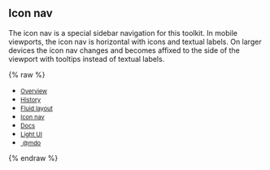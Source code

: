 ## Icon nav

The icon nav is a special sidebar navigation for this toolkit. In mobile viewports, the icon nav is horizontal with icons and textual labels. On larger devices the icon nav changes and becomes affixed to the side of the viewport with tooltips instead of textual labels.

{% raw %}
<nav class="iconav">
    <a class="iconav-brand" href="#">
      <span class="icon icon-leaf iconav-brand-icon"></span>
    </a>
    <div class="iconav-slider">
      <ul class="nav nav-pills iconav-nav flex-md-column">
        <li class="nav-item">
          <a class="nav-link" href="#" title="Overview" data-toggle="tooltip" data-placement="right" data-container="body">
            <span class="icon icon-home"></span>
            <small class="iconav-nav-label d-md-none">Overview</small>
          </a>
        </li>
        <li class="nav-item">
          <a class="nav-link" href="#" title="Order history" data-toggle="tooltip" data-placement="right" data-container="body">
            <span class="icon icon-text-document"></span>
            <small class="iconav-nav-label d-md-none">History</small>
          </a>
        </li>
        <li class="nav-item">
          <a class="nav-link" href="#" title="Fluid layout" data-toggle="tooltip" data-placement="right" data-container="body">
            <span class="icon icon-globe"></span>
            <small class="iconav-nav-label d-md-none">Fluid layout</small>
          </a>
        </li>
        <li class="nav-item">
          <a class="nav-link" href="#" title="Icon-nav layout" data-toggle="tooltip" data-placement="right" data-container="body">
            <span class="icon icon-area-graph"></span>
            <small class="iconav-nav-label d-md-none">Icon nav</small>
          </a>
        </li>
        <li class="nav-item">
          <a class="nav-link active" href="#" title="Docs" data-toggle="tooltip" data-placement="right" data-container="body">
            <span class="icon icon-list"></span>
            <small class="iconav-nav-label d-md-none">Docs</small>
          </a>
        </li>
        <li class="nav-item">
          <a class="nav-link" href="#" title="Light UI" data-toggle="tooltip" data-placement="right" data-container="body">
            <span class="icon icon-flash"></span>
            <small class="iconav-nav-label d-md-none">Light UI</small>
          </a>
        </li>
        <li class="nav-item">
          <a class="nav-link" href="#" title="Signed in as mdo" data-toggle="tooltip" data-placement="right" data-container="body">
            <img src="{{ relative }}assets/img/avatar-mdo.png" alt="" class="rounded-circle img-fluid">
            <small class="iconav-nav-label d-md-none">@mdo</small>
          </a>
        </li>
      </ul>
    </div>
  </nav>
{% endraw %}
